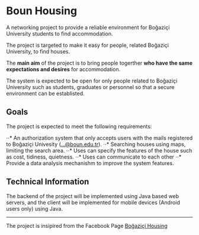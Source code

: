 ﻿# Boun Housing
A  networking project to provide a reliable environment for Boğaziçi University students to find accommodation.

The project is targeted to make it easy for people, related Boğaziçi University, to find houses. 

The __main aim__ of the project is to bring people togerther __who have the same expectations and desires__ for accommodation.

The system is expected to be open for only people related to Boğaziçi University such as students, graduates or personnel so that a secure environment can be establisted.

## Goals
The project is expected to meet the following requirements:

⋅⋅* An authorization system that only accepts users with the mails registered to Boğaziçi Univesity (...@boun.edu.tr).
⋅⋅* Searching houses using maps, limiting the search area.
⋅⋅* Uses can specify the features of the house such as cost, tidiness, quietness.
⋅⋅* Uses can communicate to each other
⋅⋅* Provide a data analysis mechanishm to improve the system features.

## Technical Information
The backend of the project will be implemented using Java based web servers, and the client will be implemented for mobile devices (Android users only) using Java.

---
The project is insipired from the Facebook Page [Boğaziçi Housing](https://www.facebook.com/groups/115127505293925)
